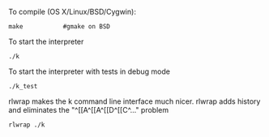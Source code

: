To compile (OS X/Linux/BSD/Cygwin):

    make           #gmake on BSD

To start the interpreter

    ./k

To start the interpreter with tests in debug mode 

    ./k_test

rlwrap makes the k command line interface much nicer. rlwrap adds history and eliminates the "^[[A^[[A^[[D^[[C^..." problem

    rlwrap ./k
